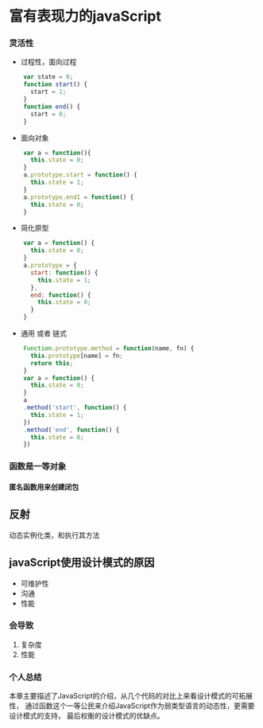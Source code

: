 #  富有表现力的javaScript
### 灵活性

* 过程性，面向过程
```javascript
    var state = 0;
    function start() {
      start = 1;
    }
    function end() {
      start = 0;
    }
```
- 面向对象
```javascript
    var a = function(){
      this.state = 0;
    }
    a.prototype.start = function() {
      this.state = 1;
    }
    a.prototype.end1 = function() {
      this.state = 0;
    }
```

* 简化原型
```javascript
    var a = function() {
      this.state = 0;
    }
    a.prototype = {
      start: function() {
        this.state = 1;
      },
      end: function() {
        this.state = 0;
      }
    } 
```
* 通用 或者 链式
```javascript
    Function.prototype.method = function(name, fn) {
      this.prototype[name] = fn;
      return this;
    }
    var a = function() {
      this.state = 0;
    }
    a
    .method('start', function() {
      this.state = 1;
    })
    .method('end', function() {
      this.state = 0;
    })
```

### 函数是一等对象

#### 匿名函数用来创建闭包

## 反射
动态实例化类，和执行其方法

## javaScript使用设计模式的原因
* 可维护性
* 沟通
* 性能 
### 会导致
1. 复杂度
2. 性能


### 个人总结
本章主要描述了JavaScript的介绍，从几个代码的对比上来看设计模式的可拓展性，
通过函数这个一等公民来介绍JavaScript作为弱类型语言的动态性，更需要设计模式的支持，
最后权衡的设计模式的优缺点。
